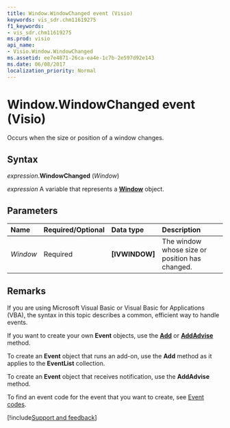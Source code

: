 ```yaml
---
title: Window.WindowChanged event (Visio)
keywords: vis_sdr.chm11619275
f1_keywords:
- vis_sdr.chm11619275
ms.prod: visio
api_name:
- Visio.Window.WindowChanged
ms.assetid: ee7e4871-26ca-ea4e-1c7b-2e597d92e143
ms.date: 06/08/2017
localization_priority: Normal
---
```



# Window.WindowChanged event (Visio)

Occurs when the size or position of a window changes.


## Syntax

_expression_.**WindowChanged** (_Window_)

_expression_ A variable that represents a **[Window](Visio.Window.md)** object.


## Parameters



|Name|Required/Optional|Data type|Description|
|:-----|:-----|:-----|:-----|
| _Window_|Required| **[IVWINDOW]**|The window whose size or position has changed.|

## Remarks

If you are using Microsoft Visual Basic or Visual Basic for Applications (VBA), the syntax in this topic describes a common, efficient way to handle events.

If you want to create your own **Event** objects, use the **[Add](visio.eventlist.add.md)** or **[AddAdvise](visio.eventlist.addadvise.md)** method. 

To create an **Event** object that runs an add-on, use the **Add** method as it applies to the **EventList** collection. 

To create an **Event** object that receives notification, use the **AddAdvise** method. 

To find an event code for the event that you want to create, see [Event codes](../visio/Concepts/event-codesvisio.md).

[!include[Support and feedback](~/includes/feedback-boilerplate.md)]